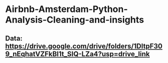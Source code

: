 # Airbnb-Amsterdam-Python-Analysis-Cleaning-and-insights

## Data: https://drive.google.com/drive/folders/1DltpF309_nEqhatVZFkBI1t_SIQ-LZa4?usp=drive_link
